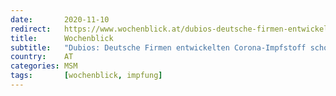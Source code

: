 ```yaml
---
date:       2020-11-10
redirect:   https://www.wochenblick.at/dubios-deutsche-firmen-entwickelten-corona-impfstoff-schon-seit-januar/
title:      Wochenblick
subtitle:   "Dubios: Deutsche Firmen entwickelten Corona-Impfstoff schon seit Januar"
country:    AT
categories: MSM
tags:       [wochenblick, impfung]
---
```

